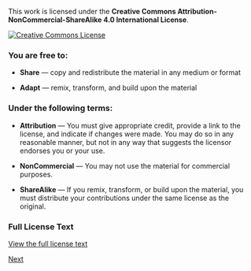 This work is licensed under the **Creative Commons Attribution-NonCommercial-ShareAlike 4.0 International License**.

[![Creative Commons License](https://licensebuttons.net/l/by-nc-sa/4.0/88x31.png)](https://creativecommons.org/licenses/by-nc-sa/4.0/)
### You are free to:

- **Share** — copy and redistribute the material in any medium or format

- **Adapt** — remix, transform, and build upon the material
### Under the following terms:

- **Attribution** — You must give appropriate credit, provide a link to the license, and indicate if changes were made. You may do so in any reasonable manner, but not in any way that suggests the licensor endorses you or your use.

- **NonCommercial** — You may not use the material for commercial purposes.

- **ShareAlike** — If you remix, transform, or build upon the material, you must distribute your contributions under the same license as the original.
### Full License Text

[View the full license text](https://creativecommons.org/licenses/by-nc-sa/4.0/legalcode)


<a href="0. Introduction.html">Next</a>

